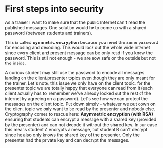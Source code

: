 # First steps into security
As a trainer I want to make sure that the public Internet can't read the published messages.
One solution would he to come up with a shared password (between students and trainers).


This is called **symmetric encryption** because you need the same password for encoding and decoding.
This would lock out the whole wide internet since every client and present message can be only read if you know the password. 
This is still not enough - we are now safe on the outside but not the inside. 


A curious student may still use the password to encode all messages landing on the client/presenter topics even though they are only meant for the trainer.
Let's note, this issue we only have on the client topic, for the presenter topic we are totally happy that everyone can read from it (each client actually has to, remember we've already locked out the rest of the internet by agreeing on a password).
Let's see how we can protect the messages on the client topic. Put down simply - whatever we put down on the client topic we only want to be read by the presenter and nobody else.
Cryptography comes to rescue here:  **Asymmetric encryption (with RSA)** ensuring that students can encrypt a message with a shared key (provided by the presenter) and can not decode it without the shared key. 
In our case this means student A encrypts a message, but student B can't decrypt since he also only knows the shared key of the presenter. 
Only the presenter had the private key and can decrypt the messages.
